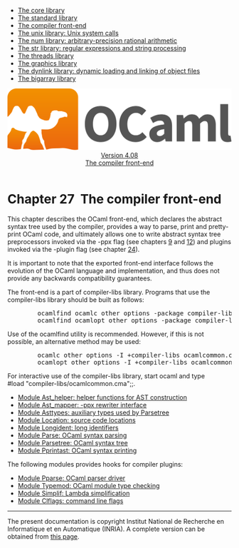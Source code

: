 <!-- ((! set title Manual !)) ((! set documentation !)) ((! set manual !)) ((! set nobreadcrumb !)) -->
<div class="manual content"><ul class="part_menu"><li><a href="core.html">The core library</a></li><li><a href="stdlib.html">The standard library</a></li><li class="active"><a href="parsing.html">The compiler front-end</a></li><li><a href="libunix.html">The unix library: Unix system calls</a></li><li><a href="libnum.html">The num library: arbitrary-precision rational arithmetic</a></li><li><a href="libstr.html">The str library: regular expressions and string processing</a></li><li><a href="libthreads.html">The threads library</a></li><li><a href="libgraph.html">The graphics library</a></li><li><a href="libdynlink.html">The dynlink library: dynamic loading and linking of object files</a></li><li><a href="libbigarray.html">The bigarray library</a></li></ul><header><nav class="toc brand"><a class="brand" href="https://ocaml.org/"><img src="colour-logo-gray.svg" class="svg" alt="OCaml"></a></nav><nav class="toc"><div class="toc_version"><a href="/docs" id="version-select">Version 4.08</a></div><div class="toc_title"><a href="#">The compiler front-end</a></div></nav></header>




<h1 class="chapter" id="sec564"><span>Chapter 27</span>&nbsp;&nbsp;The compiler front-end</h1>
<p> <a id="c:parsinglib"></a></p><p>
<a id="Compiler-underscorelibs"></a> </p><p>This chapter describes the OCaml front-end, which declares the abstract
syntax tree used by the compiler, provides a way to parse, print
and pretty-print OCaml code, and ultimately allows one to write abstract
syntax tree preprocessors invoked via the <span class="c003">-ppx</span> flag (see chapters&nbsp;<a href="comp.html#c%3Acamlc">9</a>
and&nbsp;<a href="native.html#c%3Anativecomp">12</a>) and plugins invoked via the <span class="c003">-plugin</span> flag
(see chapter&nbsp;<a href="plugins.html#c%3Aplugins">24</a>).</p><p>It is important to note that the exported front-end interface follows the evolution of the OCaml language and implementation, and thus does not provide <span class="c013">any</span> backwards compatibility guarantees.</p><p>The front-end is a part of <span class="c003">compiler-libs</span> library.
Programs that use the <span class="c003">compiler-libs</span> library should be built as follows:
</p><pre>        ocamlfind ocamlc <span class="c009">other options</span> -package compiler-libs.common <span class="c009">other files</span>
        ocamlfind ocamlopt <span class="c009">other options</span> -package compiler-libs.common <span class="c009">other files</span>
</pre><p>
Use of the <span class="c003">ocamlfind</span> utility is recommended. However, if this is not possible, an alternative method may be used:
</p><pre>        ocamlc <span class="c009">other options</span> -I +compiler-libs ocamlcommon.cma <span class="c009">other files</span>
        ocamlopt <span class="c009">other options</span> -I +compiler-libs ocamlcommon.cmxa <span class="c009">other files</span>
</pre><p>
For interactive use of the <span class="c003">compiler-libs</span> library, start <span class="c003">ocaml</span> and
type<br>
<span class="c003">#load "compiler-libs/ocamlcommon.cma";;</span>.</p><ul class="ftoc2"><li class="li-links">
<a href="../../api/4.08/compilerlibref/Ast_helper.html">Module <span class="c003">Ast_helper</span>: helper functions for AST construction</a>
</li><li class="li-links"><a href="../../api/4.08/compilerlibref/Ast_mapper.html">Module <span class="c003">Ast_mapper</span>: -ppx rewriter interface</a>
</li><li class="li-links"><a href="../../api/4.08/compilerlibref/Asttypes.html">Module <span class="c003">Asttypes</span>: auxiliary types used by Parsetree</a>
</li><li class="li-links"><a href="../../api/4.08/compilerlibref/Location.html">Module <span class="c003">Location</span>: source code locations</a>
</li><li class="li-links"><a href="../../api/4.08/compilerlibref/Longident.html">Module <span class="c003">Longident</span>: long identifiers</a>
</li><li class="li-links"><a href="../../api/4.08/compilerlibref/Parse.html">Module <span class="c003">Parse</span>: OCaml syntax parsing</a>
</li><li class="li-links"><a href="../../api/4.08/compilerlibref/Parsetree.html">Module <span class="c003">Parsetree</span>: OCaml syntax tree</a>
</li><li class="li-links"><a href="../../api/4.08/compilerlibref/Pprintast.html">Module <span class="c003">Pprintast</span>: OCaml syntax printing</a>
</li></ul><p>The following modules provides hooks for compiler plugins:
</p><ul class="ftoc2"><li class="li-links">
<a href="../../api/4.08/compilerlibref/Pparse.html">Module <span class="c003">Pparse</span>: OCaml parser driver</a>
</li><li class="li-links"><a href="../../api/4.08/compilerlibref/Typemod.html">Module <span class="c003">Typemod</span>:
OCaml module type checking</a>
</li><li class="li-links"><a href="../../api/4.08/compilerlibref/Simplif.html">Module <span class="c003">Simplif</span>: Lambda simplification</a>
</li><li class="li-links"><a href="../../api/4.08/compilerlibref/Clflags.html">Module <span class="c003">Clflags</span>: command line flags</a>
</li></ul>
<hr>





<div class="copyright">The present documentation is copyright Institut National de Recherche en Informatique et en Automatique (INRIA). A complete version can be obtained from <a href="http://caml.inria.fr/pub/docs/manual-ocaml/">this page</a>.</div></div>